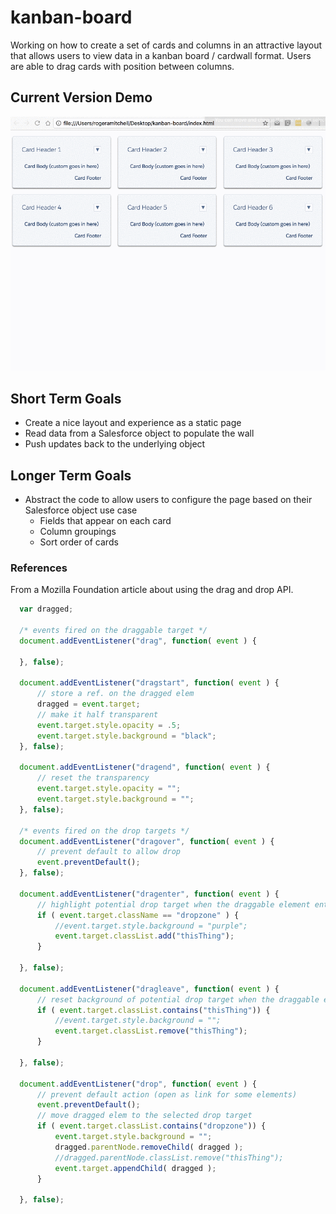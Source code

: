 # kanban-board

Working on how to create a set of cards and columns in an attractive layout that allows users to view data in a kanban board / cardwall format. Users are able to drag cards with position between columns.

## Current Version Demo
![Current Demo GIF](assets/v1_demo.gif)

## Short Term Goals

- Create a nice layout and experience as a static page
- Read data from a Salesforce object to populate the wall
- Push updates back to the underlying object

## Longer Term Goals

- Abstract the code to allow users to configure the page based on their Salesforce object use case
	- Fields that appear on each card
	- Column groupings
	- Sort order of cards

### References

From a Mozilla Foundation article about using the drag and drop API.
```js
  var dragged;

  /* events fired on the draggable target */
  document.addEventListener("drag", function( event ) {

  }, false);

  document.addEventListener("dragstart", function( event ) {
      // store a ref. on the dragged elem
      dragged = event.target;
      // make it half transparent
      event.target.style.opacity = .5;
      event.target.style.background = "black";
  }, false);

  document.addEventListener("dragend", function( event ) {
      // reset the transparency
      event.target.style.opacity = "";
      event.target.style.background = "";
  }, false);

  /* events fired on the drop targets */
  document.addEventListener("dragover", function( event ) {
      // prevent default to allow drop
      event.preventDefault();
  }, false);

  document.addEventListener("dragenter", function( event ) {
      // highlight potential drop target when the draggable element enters it
      if ( event.target.className == "dropzone" ) {
          //event.target.style.background = "purple";
          event.target.classList.add("thisThing");
      }

  }, false);

  document.addEventListener("dragleave", function( event ) {
      // reset background of potential drop target when the draggable element leaves it
      if ( event.target.classList.contains("thisThing")) {
          //event.target.style.background = "";
          event.target.classList.remove("thisThing");
      }

  }, false);

  document.addEventListener("drop", function( event ) {
      // prevent default action (open as link for some elements)
      event.preventDefault();
      // move dragged elem to the selected drop target
      if ( event.target.classList.contains("dropzone")) {
          event.target.style.background = "";
          dragged.parentNode.removeChild( dragged );
          //dragged.parentNode.classList.remove("thisThing");
          event.target.appendChild( dragged );
      }
    
  }, false);
```